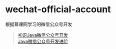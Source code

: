 # wechat-official-account
根据慕课网学习的微信公众号开发

> [初识Java微信公众号开发](https://www.imooc.com/learn/368)  
> [Java微信公众号开发进阶](https://www.imooc.com/learn/401)
